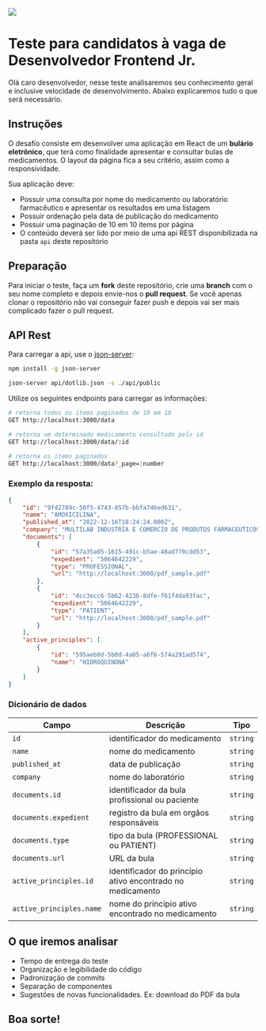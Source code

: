 [![](https://dotlib.com/theme/img/logos/logo.png)](https://www.dotlib.com)

# Teste para candidatos à vaga de Desenvolvedor Frontend Jr.

Olá caro desenvolvedor, nesse teste analisaremos seu conhecimento geral e inclusive velocidade de desenvolvimento. Abaixo explicaremos tudo o que será necessário.

## Instruções

O desafio consiste em desenvolver uma aplicação em React de um **bulário eletrônico**, que terá como finalidade apresentar e consultar bulas de medicamentos. O layout da página fica a seu critério, assim como a responsividade.

Sua aplicação deve:
 
- Possuir uma consulta por nome do medicamento ou laboratório farmacêutico e apresentar os resultados em uma listagem
- Possuir ordenação pela data de publicação do medicamento
- Possuir uma paginação de 10 em 10 items por página
- O conteúdo deverá ser lido por meio de uma api REST disponibilizada na pasta `api` deste repositório

## Preparação

Para iniciar o teste, faça um **fork** deste repositório, crie uma **branch** com o seu nome completo e depois envie-nos o **pull request**. Se você apenas clonar o repositório não vai conseguir fazer push e depois vai ser mais complicado fazer o pull request.

## API Rest

Para carregar a api, use o [json-server](https://github.com/typicode/json-server):

```sh
npm install -g json-server

json-server api/dotlib.json -s ./api/public
```

Utilize os seguintes endpoints para carregar as informações:

```sh
# retorna todos os items paginados de 10 em 10
GET http://localhost:3000/data

# retorna um determinado medicamento consultado pelo id
GET http://localhost:3000/data/:id

# retorna os items paginados
GET http://localhost:3000/data?_page=:number
```

### Exemplo da resposta:
```json
{
	"id": "9fd2789c-50f5-4743-857b-bbfa746ed631",
	"name": "AMOXICILINA",
	"published_at": "2022-12-16T18:24:24.000Z",
	"company": "MULTILAB INDUSTRIA E COMERCIO DE PRODUTOS FARMACEUTICOS LTDA",
	"documents": [
		{
			"id": "57a35a05-1615-491c-b5ae-48ad770cdd53",
			"expedient": "5064642229",
			"type": "PROFESSIONAL",
			"url": "http://localhost:3000/pdf_sample.pdf"
		},
		{
			"id": "dcc3ecc6-5b62-4236-8dfe-f61f4da93fac",
			"expedient": "5064642229",
			"type": "PATIENT",
			"url": "http://localhost:3000/pdf_sample.pdf"
		}
	],
	"active_principles": [
		{
			"id": "595aeb0d-5b0d-4a05-a6f6-574a291ad574",
			"name": "HIDROQUINONA"
		}
	]
}
```
### Dicionário de dados

| Campo| Descrição | Tipo |
|-|-|-| 
| `id` | identificador do medicamento | `string` |
| `name` | nome do medicamento | `string` |
| `published_at` | data de publicação | `string` |
| `company` | nome do laboratório | `string` |
| `documents.id` | identificador da bula profissional ou paciente | `string` |
| `documents.expedient` | registro da bula em orgãos responsáveis | `string` |
| `documents.type` | tipo da bula (PROFESSIONAL ou PATIENT) | `string` |
| `documents.url` | URL da bula | `string` |
| `active_principles.id` | identificador do princípio ativo encontrado no medicamento | `string` |
| `active_principles.name` | nome do princípio ativo encontrado no medicamento | `string` |

## O que iremos analisar

- Tempo de entrega do teste
- Organização e legibilidade do código
- Padronização de commits
- Separação de componentes
- Sugestões de novas funcionalidades. Ex: download do PDF da bula

## Boa sorte!
